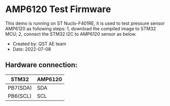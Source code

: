 # AMP6120 Test Firmware

This demo is running on ST Nuclo-F401RE, it is used to test pressure sensor AMP6120 as following steps:
1, download the compiled image to STM32 MCU;
2, connect the STM32 I2C to AMP6120 sensor as below.

* Created by: QST AE team
* Date: 2022-07-08


## Hardware connection:
|   STM32   |  AMP6120    |
|-----------|-------------|
|  PB7(SDA) | SDA         |
|  PB6(SCL) | SCL         |
